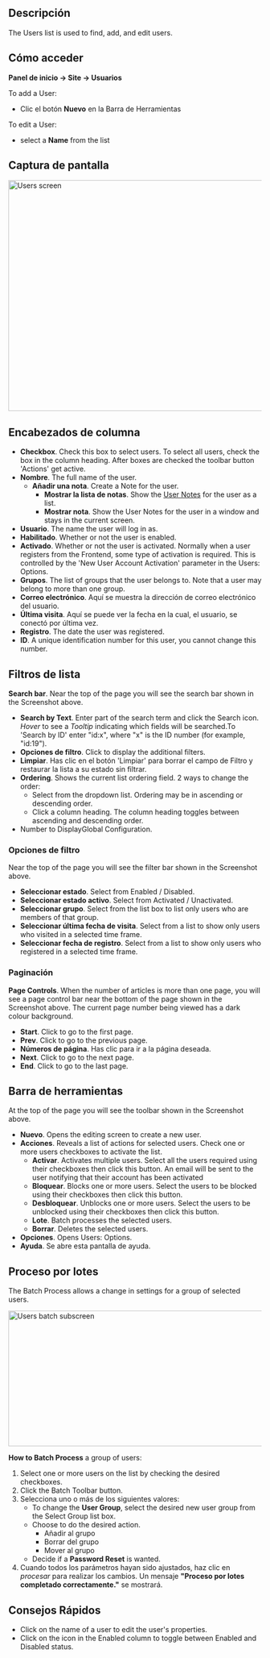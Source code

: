 <!-- Filename: Help4.x:Users / Display title: Usuarios -->

## Descripción

The Users list is used to find, add, and edit users.

## Cómo acceder

**Panel de inicio → Site → Usuarios**

To add a User:

- Clic el botón **Nuevo** en la Barra de Herramientas

To edit a User:

- select a **Name** from the list

## Captura de pantalla

<img
src="https://docs.joomla.org/images/thumb/9/99/Help-4x-Users-screen-es.png/800px-Help-4x-Users-screen-es.png"
decoding="async"
srcset="https://docs.joomla.org/images/thumb/9/99/Help-4x-Users-screen-es.png/1200px-Help-4x-Users-screen-es.png 1.5x, https://docs.joomla.org/images/thumb/9/99/Help-4x-Users-screen-es.png/1600px-Help-4x-Users-screen-es.png 2x"
data-file-width="2618" data-file-height="1500" width="800" height="458"
alt="Users screen" />

## Encabezados de columna

- **Checkbox**. Check this box to select users. To select all users,
  check the box in the column heading. After boxes are checked the
  toolbar button 'Actions' get active.
- **Nombre**. The full name of the user.
  - **Añadir una nota**. Create a Note for the user.
    - **Mostrar la lista de notas**. Show the
      <a href="https://docs.joomla.org/Help4.x:User_Notes/es" class="new"
      title="Special:MyLanguage/Help4.x:User Notes/es (page does not exist)">User
      Notes</a> for the user as a list.
    - **Mostrar nota**. Show the User Notes for the user in a window and
      stays in the current screen.
- **Usuario**. The name the user will log in as.
- **Habilitado**. Whether or not the user is enabled.
- **Activado**. Whether or not the user is activated. Normally when a
  user registers from the Frontend, some type of activation is required.
  This is controlled by the 'New User Account Activation' parameter in
  the Users: Options.
- **Grupos**. The list of groups that the user belongs to. Note that a
  user may belong to more than one group.
- **Correo electrónico**. Aquí se muestra la dirección de correo
  electrónico del usuario.
- **Última visita**. Aquí se puede ver la fecha en la cual, el usuario,
  se conectó por última vez.
- **Registro**. The date the user was registered.
- **ID**. A unique identification number for this user, you cannot
  change this number.

## Filtros de lista

**Search bar**. Near the top of the page you will see the search bar
shown in the Screenshot above.

- **Search by Text**. Enter part of the search term and click the Search
  icon. *Hover* to see a *Tooltip* indicating which fields will be
  searched.To 'Search by ID' enter "id:x", where "x" is the ID number
  (for example, "id:19").
- **Opciones de filtro**. Click to display the additional filters.
- **Limpiar**. Has clic en el botón 'Limpiar' para borrar el campo de
  Filtro y restaurar la lista a su estado sin filtrar.
- **Ordering**. Shows the current list ordering field. 2 ways to change
  the order:
  - Select from the dropdown list. Ordering may be in ascending or
    descending order.
  - Click a column heading. The column heading toggles between ascending
    and descending order.
- Number to DisplayGlobal Configuration.

### Opciones de filtro

Near the top of the page you will see the filter bar shown in the
Screenshot above.

- **Seleccionar estado**. Select from Enabled / Disabled.
- **Seleccionar estado activo**. Select from Activated / Unactivated.
- **Seleccionar grupo**. Select from the list box to list only users who
  are members of that group.
- **Seleccionar última fecha de visita**. Select from a list to show
  only users who visited in a selected time frame.
- **Seleccionar fecha de registro**. Select from a list to show only
  users who registered in a selected time frame.

### Paginación

**Page Controls**. When the number of articles is more than one page,
you will see a page control bar near the bottom of the page shown in the
Screenshot above. The current page number being viewed
has a dark colour background.

- **Start**. Click to go to the first page.
- **Prev**. Click to go to the previous page.
- **Números de página**. Has clic para ir a la página deseada.
- **Next**. Click to go to the next page.
- **End**. Click to go to the last page.

## Barra de herramientas

At the top of the page you will see the toolbar shown in the
Screenshot above.

- **Nuevo**. Opens the editing screen to create a new user.
- **Acciones**. Reveals a list of actions for selected users. Check one
  or more users checkboxes to activate the list.
  - **Activar**. Activates multiple users. Select all the users required
    using their checkboxes then click this button. An email will be sent
    to the user notifying that their account has been activated
  - **Bloquear**. Blocks one or more users. Select the users to be
    blocked using their checkboxes then click this button.
  - **Desbloquear**. Unblocks one or more users. Select the users to be
    unblocked using their checkboxes then click this button.
  - **Lote**. Batch processes the selected users.
  - **Borrar**. Deletes the selected users.
- **Opciones**. Opens Users: Options.
- **Ayuda**. Se abre esta pantalla de ayuda.

## Proceso por lotes

The Batch Process allows a change in settings for a group of selected
users.

<img
src="https://docs.joomla.org/images/thumb/e/e2/Help-4x-Users-batch-subscreen-es.png/600px-Help-4x-Users-batch-subscreen-es.png"
decoding="async"
srcset="https://docs.joomla.org/images/thumb/e/e2/Help-4x-Users-batch-subscreen-es.png/900px-Help-4x-Users-batch-subscreen-es.png 1.5x, https://docs.joomla.org/images/thumb/e/e2/Help-4x-Users-batch-subscreen-es.png/1200px-Help-4x-Users-batch-subscreen-es.png 2x"
data-file-width="1598" data-file-height="717" width="600" height="269"
alt="Users batch subscreen" />

**How to Batch Process** a group of users:

1.  Select one or more users on the list by checking the desired
    checkboxes.
2.  Click the Batch Toolbar button.
3.  Selecciona uno o más de los siguientes valores:
    - To change the **User Group**, select the desired new user group
      from the Select Group list box.
    - Choose to do the desired action.
      - Añadir al grupo
      - Borrar del grupo
      - Mover al grupo
    - Decide if a **Password Reset** is wanted.
4.  Cuando todos los parámetros hayan sido ajustados, haz clic en
    *procesar* para realizar los cambios. Un mensaje **"Proceso por
    lotes completado correctamente."** se mostrará.

## Consejos Rápidos

- Click on the name of a user to edit the user's properties.
- Click on the icon in the Enabled column to toggle between Enabled and
  Disabled status.
